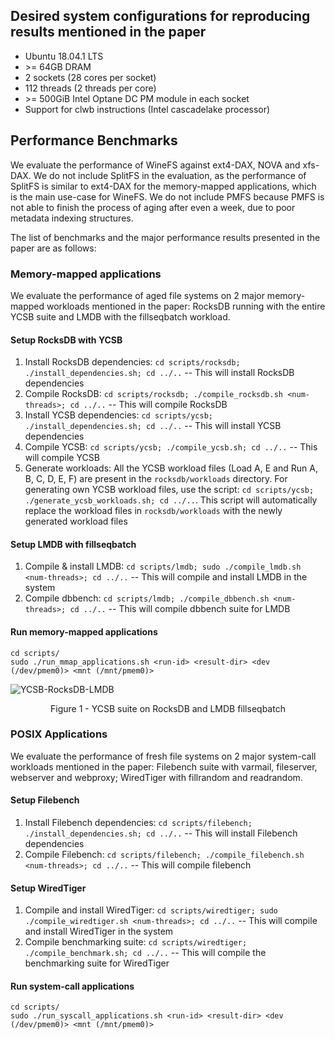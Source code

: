 ## Desired system configurations for reproducing results mentioned in the paper
- Ubuntu 18.04.1 LTS
- \>= 64GB DRAM
- 2 sockets (28 cores per socket)
- 112 threads (2 threads per core)
- \>= 500GiB Intel Optane DC PM module in each socket
- Support for clwb instructions (Intel cascadelake processor)

## Performance Benchmarks
We evaluate the performance of WineFS against ext4-DAX, NOVA and xfs-DAX. We do not include SplitFS in the evaluation, as the performance of SplitFS is similar to ext4-DAX for the memory-mapped applications, which is the main use-case for WineFS. We do not include PMFS because PMFS is not able to finish the process of aging after even a week, due to poor metadata indexing structures.

The list of benchmarks and the major performance results presented in the paper are as follows:

### Memory-mapped applications

We evaluate the performance of aged file systems on 2 major memory-mapped workloads mentioned in the paper: RocksDB running with the entire YCSB suite and LMDB with the fillseqbatch workload.

#### Setup RocksDB with YCSB

1. Install RocksDB dependencies: `cd scripts/rocksdb; ./install_dependencies.sh; cd ../..` -- This will install RocksDB dependencies
2. Compile RocksDB: `cd scripts/rocksdb; ./compile_rocksdb.sh <num-threads>; cd ../..` -- This will compile RocksDB
3. Install YCSB dependencies: `cd scripts/ycsb; ./install_dependencies.sh; cd ../..` -- This will install YCSB dependencies
4. Compile YCSB: `cd scripts/ycsb; ./compile_ycsb.sh; cd ../..` -- This will compile YCSB
5. Generate workloads: All the YCSB workload files (Load A, E and Run A, B, C, D, E, F) are present in the `rocksdb/workloads` directory. For generating own YCSB workload files, use the script: `cd scripts/ycsb; ./generate_ycsb_workloads.sh; cd ../..`. This script will automatically replace the workload files in `rocksdb/workloads` with the newly generated workload files

#### Setup LMDB with fillseqbatch

1. Compile & install LMDB: `cd scripts/lmdb; sudo ./compile_lmdb.sh <num-threads>; cd ../..` -- This will compile and install LMDB in the system
2. Compile dbbench: `cd scripts/lmdb; ./compile_dbbench.sh <num-threads>; cd ../..` -- This will compile dbbench suite for LMDB

#### Run memory-mapped applications

```
cd scripts/
sudo ./run_mmap_applications.sh <run-id> <result-dir> <dev (/dev/pmem0)> <mnt (/mnt/pmem0)>
```

![YCSB-RocksDB-LMDB](https://github.com/rohankadekodi/WineFS/blob/main/graphs/rocksdb-ycsb-lmdb.png)
<p align="center"> Figure 1 - YCSB suite on RocksDB and LMDB fillseqbatch </p>


### POSIX Applications

We evaluate the performance of fresh file systems on 2 major system-call workloads mentioned in the paper: Filebench suite with varmail, fileserver, webserver and webproxy; WiredTiger with fillrandom and readrandom.

#### Setup Filebench

1. Install Filebench dependencies: `cd scripts/filebench; ./install_dependencies.sh; cd ../..` -- This will install Filebench dependencies
2. Compile Filebench: `cd scripts/filebench; ./compile_filebench.sh <num-threads>; cd ../..` -- This will compile filebench

#### Setup WiredTiger

1. Compile and install WiredTiger: `cd scripts/wiredtiger; sudo ./compile_wiredtiger.sh <num-threads>; cd ../..` -- This will compile and install WiredTiger in the system
2. Compile benchmarking suite: `cd scripts/wiredtiger; ./compile_benchmark.sh; cd ../..` -- This will compile the benchmarking suite for WiredTiger

#### Run system-call applications

```
cd scripts/
sudo ./run_syscall_applications.sh <run-id> <result-dir> <dev (/dev/pmem0)> <mnt (/mnt/pmem0)>
```
